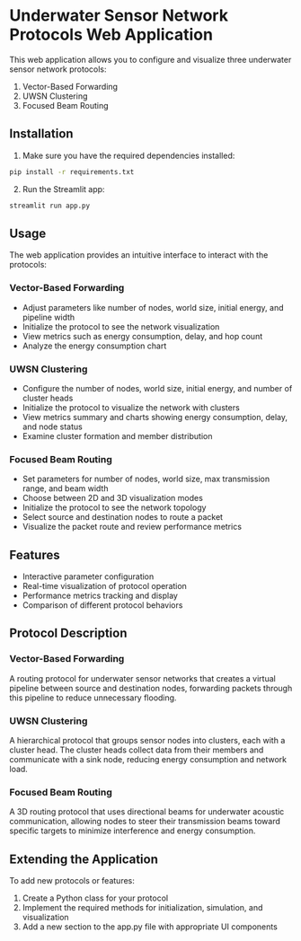# Underwater Sensor Network Protocols Web Application

This web application allows you to configure and visualize three underwater sensor network protocols:
1. Vector-Based Forwarding
2. UWSN Clustering
3. Focused Beam Routing

## Installation

1. Make sure you have the required dependencies installed:

```bash
pip install -r requirements.txt
```

2. Run the Streamlit app:

```bash
streamlit run app.py
```

## Usage

The web application provides an intuitive interface to interact with the protocols:

### Vector-Based Forwarding
- Adjust parameters like number of nodes, world size, initial energy, and pipeline width
- Initialize the protocol to see the network visualization
- View metrics such as energy consumption, delay, and hop count
- Analyze the energy consumption chart

### UWSN Clustering
- Configure the number of nodes, world size, initial energy, and number of cluster heads
- Initialize the protocol to visualize the network with clusters
- View metrics summary and charts showing energy consumption, delay, and node status
- Examine cluster formation and member distribution

### Focused Beam Routing
- Set parameters for number of nodes, world size, max transmission range, and beam width
- Choose between 2D and 3D visualization modes
- Initialize the protocol to see the network topology
- Select source and destination nodes to route a packet
- Visualize the packet route and review performance metrics

## Features

- Interactive parameter configuration
- Real-time visualization of protocol operation
- Performance metrics tracking and display
- Comparison of different protocol behaviors

## Protocol Description

### Vector-Based Forwarding
A routing protocol for underwater sensor networks that creates a virtual pipeline between source and destination nodes, forwarding packets through this pipeline to reduce unnecessary flooding.

### UWSN Clustering
A hierarchical protocol that groups sensor nodes into clusters, each with a cluster head. The cluster heads collect data from their members and communicate with a sink node, reducing energy consumption and network load.

### Focused Beam Routing
A 3D routing protocol that uses directional beams for underwater acoustic communication, allowing nodes to steer their transmission beams toward specific targets to minimize interference and energy consumption.

## Extending the Application

To add new protocols or features:
1. Create a Python class for your protocol
2. Implement the required methods for initialization, simulation, and visualization
3. Add a new section to the app.py file with appropriate UI components 